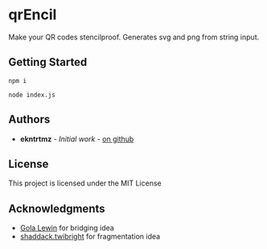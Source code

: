# qrEncil

Make your QR codes stencilproof. Generates svg and png from string input.

## Getting Started

```
npm i
```

```
node index.js
```
## Authors

* **ekntrtmz** - *Initial work* - [on github](https://github.com/ekntrtmz)


## License

This project is licensed under the MIT License

## Acknowledgments

* [Gola Lewin](https://github.com/golanlevin) for bridging idea
* [shaddack.twibright](http://www.shaddack.twibright.com/projects/) for fragmentation idea
